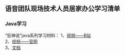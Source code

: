 ## 语音团队现场技术人员居家办公学习清单

### Java学习
“狂神说”java系列学习材料：
1、[视频——B站](https://search.bilibili.com/all?vt=73426412&keyword=%E7%8B%82%E7%A5%9E%E8%AF%B4java&from_source=webtop_search&spm_id_from=333.1007)  
2、[视频——官网](https://www.kuangstudy.com/course?cid=1)  
3、[文档](https://zhihai-tu.github.io/reponame/docs/kuangstudy)